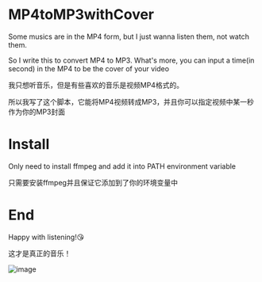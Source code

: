 # MP4toMP3withCover
Some musics are in the MP4 form, but I just wanna listen them, not watch them.

So I write this to convert MP4 to MP3. What's more, you can input a time(in second) in the MP4 to be the cover of your video

我只想听音乐，但是有些喜欢的音乐是视频MP4格式的。

所以我写了这个脚本，它能将MP4视频转成MP3，并且你可以指定视频中某一秒作为你的MP3封面


# Install
Only need to install ffmpeg and add it into PATH environment variable

只需要安装ffmpeg并且保证它添加到了你的环境变量中


# End
Happy with listening!😘

这才是真正的音乐！

![image](https://github.com/user-attachments/assets/6d9c3386-f60d-4b5b-9459-b85287e9360f)

